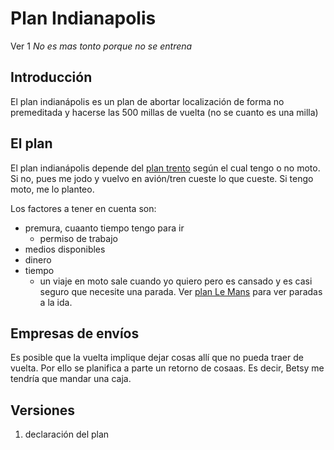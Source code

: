 # Plan Indianapolis
Ver 1
_No es mas tonto porque no se entrena_

## Introducción
El plan indianápolis es un plan de abortar localización de forma no premeditada y hacerse las 500 millas de vuelta (no se cuanto es una milla)

## El plan
El plan indianápolis depende del [plan trento](Trento.md) según el cual tengo o no moto. Si no, pues me jodo y vuelvo en avión/tren cueste lo que cueste. Si tengo moto, me lo planteo.

Los factores a tener en cuenta son:
- premura, cuaanto tiempo tengo para ir
  - permiso de trabajo
- medios disponibles
- dinero
- tiempo
  - un viaje en moto sale cuando yo quiero pero es cansado y es casi seguro que necesite una parada. Ver [plan Le Mans](Le%20Mans.md) para ver paradas a la ida.


## Empresas de envíos
Es posible que la vuelta implique dejar cosas allí que no pueda traer de vuelta. Por ello se planifica a parte un retorno de cosaas. Es decir, Betsy me tendría que mandar una caja.

## Versiones

1. declaración del plan